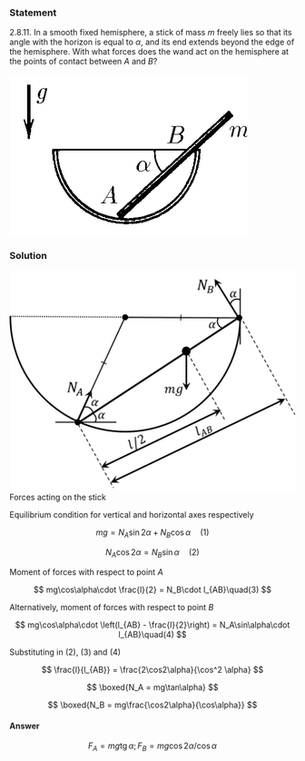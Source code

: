 ###  Statement

$2.8.11.$ In a smooth fixed hemisphere, a stick of mass $m$ freely lies so that its angle with the horizon is equal to $\alpha$, and its end extends beyond the edge of the hemisphere. With what forces does the wand act on the hemisphere at the points of contact between $A$ and $B$?

![ For problem $2.8.11$ |419x284, 34%](../../img/2.8.11/2.8.11.png)

### Solution

![ Forces acting on the stick |1085x836, 51%](../../img/2.8.11/2.8.11_1.png)  Forces acting on the stick

Equilibrium condition for vertical and horizontal axes respectively

$$
mg = N_A \sin2\alpha +N_B\cos\alpha\quad(1)
$$

$$
N_A \cos2\alpha = N_B\sin\alpha\quad(2)
$$

Moment of forces with respect to point $A$

$$
mg\cos\alpha\cdot \frac{l}{2} = N_B\cdot l_{AB}\quad(3)
$$

Alternatively, moment of forces with respect to point $B$

$$
mg\cos\alpha\cdot \left(l_{AB} - \frac{l}{2}\right) = N_A\sin\alpha\cdot l_{AB}\quad(4)
$$

Substituting in $(2)$, $(3)$ and $(4)$

$$
\frac{l}{l_{AB}} = \frac{2\cos2\alpha}{\cos^2 \alpha}
$$

$$
\boxed{N_A = mg\tan\alpha}
$$

$$
\boxed{N_B = mg\frac{\cos2\alpha}{\cos\alpha}}
$$

#### Answer

$$
F_A=mg\operatorname{tg}\alpha ; F_B=mg\cos2\alpha /\cos\alpha
$$